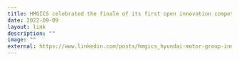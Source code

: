 ```yaml
---
title: HMGICS celebrated the finale of its first open innovation competition
date: 2022-09-09
layout: link
description: ""
image: ""
external: https://www.linkedin.com/posts/hmgics_hyundai-motor-group-innovation-center-in-activity-6973928037067214848-0kAo?utm_source=share&utm_medium=member_desktop
---
```

